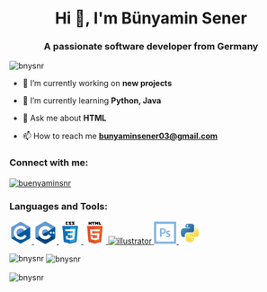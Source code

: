 <h1 align="center">Hi 👋, I'm Bünyamin Sener</h1>
<h3 align="center">A passionate software developer from Germany</h3>

<p align="left"> <img src="https://komarev.com/ghpvc/?username=bnysnr&label=Profile%20views&color=0e75b6&style=flat" alt="bnysnr" /> </p>

- 🔭 I’m currently working on **new projects**

- 🌱 I’m currently learning **Python, Java**

- 💬 Ask me about **HTML**

- 📫 How to reach me **bunyaminsener03@gmail.com**

<h3 align="left">Connect with me:</h3>
<p align="left">
<a href="https://instagram.com/buenyaminsnr" target="blank"><img align="center" src="https://raw.githubusercontent.com/rahuldkjain/github-profile-readme-generator/master/src/images/icons/Social/instagram.svg" alt="buenyaminsnr" height="30" width="40" /></a>
</p>

<h3 align="left">Languages and Tools:</h3>
<p align="left"> <a href="https://www.cprogramming.com/" target="_blank" rel="noreferrer"> <img src="https://raw.githubusercontent.com/devicons/devicon/master/icons/c/c-original.svg" alt="c" width="40" height="40"/> </a> <a href="https://www.w3schools.com/cpp/" target="_blank" rel="noreferrer"> <img src="https://raw.githubusercontent.com/devicons/devicon/master/icons/cplusplus/cplusplus-original.svg" alt="cplusplus" width="40" height="40"/> </a> <a href="https://www.w3schools.com/css/" target="_blank" rel="noreferrer"> <img src="https://raw.githubusercontent.com/devicons/devicon/master/icons/css3/css3-original-wordmark.svg" alt="css3" width="40" height="40"/> </a> <a href="https://www.w3.org/html/" target="_blank" rel="noreferrer"> <img src="https://raw.githubusercontent.com/devicons/devicon/master/icons/html5/html5-original-wordmark.svg" alt="html5" width="40" height="40"/> </a> <a href="https://www.adobe.com/in/products/illustrator.html" target="_blank" rel="noreferrer"> <img src="https://www.vectorlogo.zone/logos/adobe_illustrator/adobe_illustrator-icon.svg" alt="illustrator" width="40" height="40"/> </a> <a href="https://www.photoshop.com/en" target="_blank" rel="noreferrer"> <img src="https://raw.githubusercontent.com/devicons/devicon/master/icons/photoshop/photoshop-line.svg" alt="photoshop" width="40" height="40"/> </a> <a href="https://www.python.org" target="_blank" rel="noreferrer"> <img src="https://raw.githubusercontent.com/devicons/devicon/master/icons/python/python-original.svg" alt="python" width="40" height="40"/> </a> </p>

<p><img align="left" src="https://github-readme-stats.vercel.app/api/top-langs?username=bnysnr&show_icons=true&locale=en&layout=compact" alt="bnysnr" /></p>

<p>&nbsp;<img align="center" src="https://github-readme-stats.vercel.app/api?username=bnysnr&show_icons=true&locale=en" alt="bnysnr" /></p>

<p><img align="center" src="https://github-readme-streak-stats.herokuapp.com/?user=bnysnr&" alt="bnysnr" /></p>
